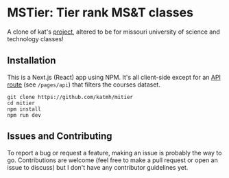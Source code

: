 # MSTier: Tier rank MS&T classes

A clone of kat's [project](https://github.com/katmh/mitier), altered to be for missouri university of science and technology classes! 

## Installation

This is a Next.js (React) app using NPM. It's all client-side except for an [API route](https://nextjs.org/docs/api-routes/introduction) (see `/pages/api`) that filters the courses dataset.

```
git clone https://github.com/katmh/mitier
cd mitier
npm install
npm run dev
```

## Issues and Contributing

To report a bug or request a feature, making an issue is probably the way to go. Contributions  are welcome (feel free to make a pull request or open an issue to discuss) but I don't have any contributor guidelines yet.
